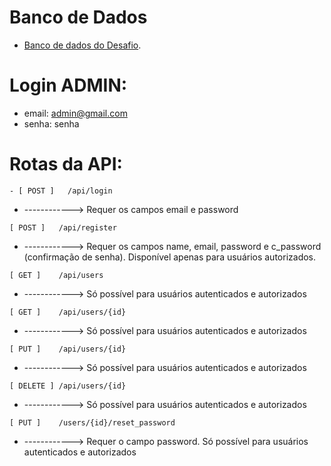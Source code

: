 # Banco de Dados
- [Banco de dados do Desafio](https://drive.google.com/file/d/1YsStFYIctBCBQemS9i2V8vyKNkQRpBnq/view?usp=sharing).

# Login ADMIN:
- email: admin@gmail.com
- senha: senha

# Rotas da API:
```
- [ POST ]   /api/login
```
* ------------> Requer os campos email e password
``` 
[ POST ]   /api/register
```
* ------------> Requer os campos name, email, password e c_password (confirmação de senha). Disponível apenas para usuários autorizados.
``` 
[ GET ]    /api/users 
```
* ------------> Só possível para usuários autenticados e autorizados
``` 
[ GET ]    /api/users/{id} 
```
* ------------> Só possível para usuários autenticados e autorizados
``` 
[ PUT ]    /api/users/{id} 
```
* ------------> Só possível para usuários autenticados e autorizados
``` 
[ DELETE ] /api/users/{id} 
```
* ------------> Só possível para usuários autenticados e autorizados
``` 
[ PUT ]    /users/{id}/reset_password 
```
* ------------> Requer o campo password. Só possível para usuários autenticados e autorizados

